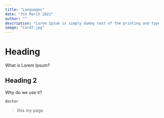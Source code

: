 ```yaml
---
title: "Languages"
date: "7th March 2022"
author: ""
description: "Lorem Ipsum is simply dummy text of the printing and typesetting industry."
image: "Card7.jpg"
---
```

# Heading
What is Lorem Ipsum?
## Heading 2
Why do we use it?
```
doctor
```
> this my page 